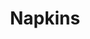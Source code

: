 ---
ee_id: '4164'
site: '1'
type: '2'
long_id: 2013 178 Napkins
url: 2013-178-napkins
title: Napkins
year: '2013'
medium: Inkjet on canvas
commission:
dims: 55in x 55in
pitch:
ps:
live_url:
related: "[4115] [2013-169-freshbuzz] 2013-169 Freshbuzz"
youtube:
imgs: napkins-2013-178-full-database-Lisson.jpg
subheading:
display_year: '2013'
download:
add_credit:
add_credits:
related_code:
layout: things-i-made
---